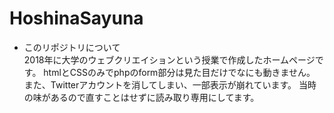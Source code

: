 # HoshinaSayuna
* このリポジトリについて  
2018年に大学のウェブクリエイションという授業で作成したホームページです。
htmlとCSSのみでphpのform部分は見た目だけでなにも動きません。
また、Twitterアカウントを消してしまい、一部表示が崩れています。
当時の味があるので直すことはせずに読み取り専用にしてます。
